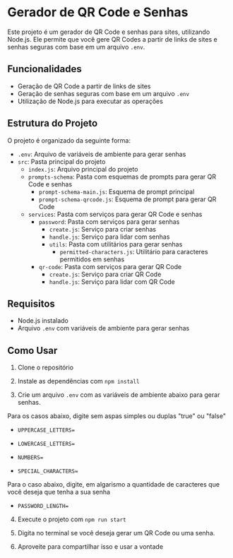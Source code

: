 # Gerador de QR Code e Senhas

Este projeto é um gerador de QR Code e senhas para sites, utilizando Node.js. Ele permite que você gere QR Codes a partir de links de sites e senhas seguras com base em um arquivo `.env`.

## Funcionalidades

- Geração de QR Code a partir de links de sites
- Geração de senhas seguras com base em um arquivo `.env`
- Utilização de Node.js para executar as operações

## Estrutura do Projeto

O projeto é organizado da seguinte forma:

- `.env`: Arquivo de variáveis de ambiente para gerar senhas
- `src`: Pasta principal do projeto
  - `index.js`: Arquivo principal do projeto
  - `prompts-schema`: Pasta com esquemas de prompts para gerar QR Code e senhas
    - `prompt-schema-main.js`: Esquema de prompt principal
    - `prompt-schema-qrcode.js`: Esquema de prompt para gerar QR Code
  - `services`: Pasta com serviços para gerar QR Code e senhas
    - `password`: Pasta com serviços para gerar senhas
      - `create.js`: Serviço para criar senhas
      - `handle.js`: Serviço para lidar com senhas
      - `utils`: Pasta com utilitários para gerar senhas
        - `permitted-characters.js`: Utilitário para caracteres permitidos em senhas
    - `qr-code`: Pasta com serviços para gerar QR Code
      - `create.js`: Serviço para criar QR Code
      - `handle.js`: Serviço para lidar com QR Code

## Requisitos

- Node.js instalado
- Arquivo `.env` com variáveis de ambiente para gerar senhas

## Como Usar

1.  Clone o repositório

2.  Instale as dependências com `npm install`

3.  Crie um arquivo `.env` com as variáveis de ambiente abaixo para gerar senhas.

Para os casos abaixo, digite sem aspas simples ou duplas "true" ou "false"

- `UPPERCASE_LETTERS=`

- `LOWERCASE_LETTERS=`

- `NUMBERS=`

- `SPECIAL_CHARACTERS=`

Para o caso abaixo, digite, em algarismo a quantidade de caracteres que você deseja que tenha a sua senha

- `PASSWORD_LENGTH=`

4.  Execute o projeto com `npm run start`

5.  Digita no terminal se você deseja gerar um QR Code ou uma senha.

6.  Aproveite para compartilhar isso e usar a vontade
